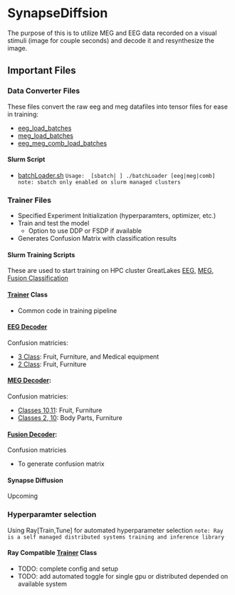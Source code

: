 # SynapseDiffsion

The purpose of this is to utilize MEG and EEG data recorded on a visual stimuli (image for couple seconds) and decode it and resynthesize the image.

## Important Files

### Data Converter Files

These files convert the raw eeg and meg datafiles into tensor files for ease in training: 
- [eeg_load_batches](eeg_load_batches.py)
- [meg_load_batches](meg_load_batches.py)
- [eeg_meg_comb_load_batches](eeg_meg_comb_load_batches.py)

#### Slurm Script
- [batchLoader.sh](batchLoader.sh)
`Usage:  [sbatch| ] ./batchLoader [eeg|meg|comb]  note: sbatch only enabled on slurm managed clusters`

### Trainer Files
- Specified Experiment Initialization (hyperparamters, optimizer, etc.)
- Train and test the model 
    - Option to use DDP or FSDP if available
- Generates Confusion Matrix with classification results

#### Slurm Training Scripts
These are used to start training on HPC cluster GreatLakes
[EEG](train_eeg.sh),
[MEG](train_meg.sh),
[Fusion Classification](train_fusion_classification.sh)

#### [Trainer](training.py) Class
- Common code in training pipeline

#### [EEG Decoder](./eeg_trainer.py)
Confusion matricies:
- [3 Class](EEG_Test_and_Val_CM's_c10,11,16.png): Fruit, Furniture, and Medical equipment
- [2 Class](EEG_Test_and_Val_CM's_c10,11.png): Fruit, Furniture

#### [MEG Decoder](./meg_trainer.py):
Confusion matricies:
- [Classes 10,11](MEG_Test_and_Val_CM's_c10,11.png): Fruit, Furniture
- [Classes 2, 10](MEG_Test_and_Val_CM's_c2,10.png): Body Parts, Furniture

#### [Fusion Decoder](./gen_trainer.py):
Confusion matricies
- To generate confusion matrix

#### Synapse Diffusion
Upcoming

### Hyperparamter selection
Using Ray[Train,Tune] for automated hyperparameter selection 
`note: Ray is a self managed distributed systems training and inference library`

#### Ray Compatible [Trainer](training_ray.py) Class
- TODO: complete config and setup
- TODO: add automated toggle for single gpu or distributed depended on available system